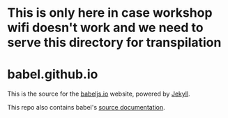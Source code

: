 # This is only here in case workshop wifi doesn't work and we need to serve this directory for transpilation

# babel.github.io

This is the source for the [babeljs.io](https://babeljs.io) website, powered by [Jekyll](http://www.jekyllrb.com/).

This repo also contains babel's [source documentation](https://github.com/babel/babel.github.io/tree/master/docs).
